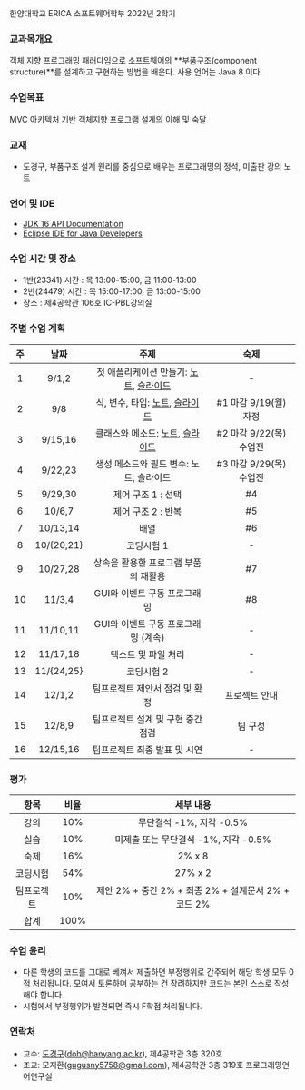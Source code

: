 한양대학교 ERICA 소프트웨어학부 2022년 2학기

### 교과목개요

객체 지향 프로그래밍 패러다임으로 소프트웨어의 **부품구조(component structure)**를 설계하고 구현하는 방법을 배운다.
사용 언어는 Java 8 이다.

### 수업목표

MVC 아키텍처 기반 객체지향 프로그램 설계의 이해 및 숙달

### 교재
- 도경구, 부품구조 설계 원리를 중심으로 배우는 프로그래밍의 정석, 미출판 강의 노트

### 언어 및 IDE
- [JDK 16 API Documentation](https://docs.oracle.com/en/java/javase/16/docs/api/index.html)
- [Eclipse IDE for Java Developers](https://www.eclipse.org/downloads/)

### 수업 시간 및 장소

- 1반(23341) 시간 : 목 13:00-15:00, 금 11:00-13:00
- 2반(24479) 시간 : 목 15:00-17:00, 금 13:00-15:00
- 장소 : 제4공학관 106호 IC-PBL강의실

### 주별 수업 계획

| 주 | 날짜 | 주제 | 숙제 |
|:----:|:-----:|:-----:|:-----:|
|  1 | 9/1,2 | 첫 애플리케이션 만들기: [노트](notes01.md), [슬라이드](slide01.pdf) | - |
|  2 | 9/8 | 식, 변수, 타입: [노트](notes02.md), [슬라이드](slide02.pdf) | #1 마감 9/19(월) 자정|
|  3 | 9/15,16 | 클래스와 메소드: [노트](notes03.md), [슬라이드](slide03.pdf) | #2 마감 9/22(목) 수업전 |
|  4 | 9/22,23 | 생성 메소드와 필드 변수: 노트, 슬라이드 |  #3 마감 9/29(목) 수업전 |
|  5 | 9/29,30 | 제어 구조 1 : 선택 |  #4 |
|  6 | 10/6,7 | 제어 구조 2 : 반복 |  #5 |
|  7 | 10/13,14 | 배열 | #6 |
|  8 | 10/{20,21} | 코딩시험 1 | - |
|  9 | 10/27,28 | 상속을 활용한 프로그램 부품의 재활용 |  #7  |
| 10 | 11/3,4 | GUI와 이벤트 구동 프로그래밍 | #8 |
| 11 | 11/10,11 | GUI와 이벤트 구동 프로그래밍 (계속) | - |
| 12 | 11/17,18 | 텍스트 및 파일 처리 | - |
| 13 | 11/{24,25} | 코딩시험 2 | - |
| 14 | 12/1,2 | 팀프로젝트 제안서 점검 및 확정 | 프로젝트 안내 |
| 15 | 12/8,9 | 팀프로젝트 설계 및 구현 중간 점검 | 팀 구성 |
| 16 | 12/15,16 | 팀프로젝트 최종 발표 및 시연 | - |

### 평가

| 항목 | 비율 | 세부 내용 |
|:---:|:---:|:---:|
| 강의 | 10% | 무단결석 -1%, 지각 -0.5% |
| 실습 | 10% | 미제출 또는 무단결석 -1%, 지각 -0.5% |
| 숙제 | 16% | 2% x 8 |
| 코딩시험 | 54% | 27% x 2 |
| 팀프로젝트 | 10% | 제안 2% + 중간 2% + 최종 2% + 설계문서 2% + 코드 2% |
| 합계 | 100% |  |

### 수업 윤리

- 다른 학생의 코드를 그대로 베껴서 제출하면 부정행위로 간주되어 해당 학생 모두 0점 처리됩니다. 모여서 토론하며 공부하는 건 장려하지만 코드는 본인 스스로 작성해야 합니다.
- 시험에서 부정행위가 발견되면 즉시 F학점 처리됩니다.

### 연락처

- 교수: [도경구](http://doggzone.github.io/home)(doh@hanyang.ac.kr), 제4공학관 3층 320호
- 조교: 모지환(gugusny5758@gmail.com), 제4공학관 3층 319호 프로그래밍언어연구실

